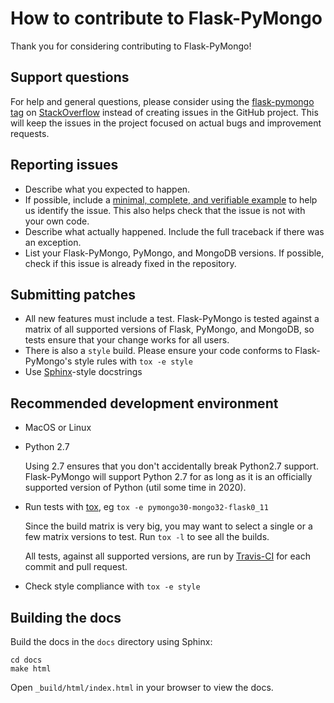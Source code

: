 # How to contribute to Flask-PyMongo

Thank you for considering contributing to Flask-PyMongo!


## Support questions

For help and general questions, please consider using the [flask-pymongo
tag](https://stackoverflow.com/questions/tagged/flask-pymongo) on
[StackOverflow](https://stackoverflow.com/) instead of creating issues in
the GitHub project. This will keep the issues in the project focused on
actual bugs and improvement requests.


## Reporting issues

- Describe what you expected to happen.
- If possible, include a [minimal, complete, and verifiable
  example](https://stackoverflow.com/help/mcve) to help us identify the issue.
  This also helps check that the issue is not with your own code.
- Describe what actually happened. Include the full traceback if there was an
  exception.
- List your Flask-PyMongo, PyMongo, and MongoDB versions. If possible, check if
  this issue is already fixed in the repository.


## Submitting patches

- All new features must include a test. Flask-PyMongo is tested against a
  matrix of all supported versions of Flask, PyMongo, and MongoDB, so tests
  ensure that your change works for all users.
- There is also a `style` build. Please ensure your code conforms to
  Flask-PyMongo's style rules with `tox -e style`
- Use [Sphinx](http://www.sphinx-doc.org/en/master/)-style docstrings


## Recommended development environment

- MacOS or Linux
- Python 2.7

    Using 2.7 ensures that you don't accidentally break Python2.7 support.
    Flask-PyMongo will support Python 2.7 for as long as it is an officially
    supported version of Python (util some time in 2020).

- Run tests with [tox](https://tox.readthedocs.io/en/latest/), eg `tox -e
  pymongo30-mongo32-flask0_11`

    Since the build matrix is very big, you may want to select a single
    or a few matrix versions to test. Run `tox -l` to see all the builds.

    All tests, against all supported versions, are run by
    [Travis-CI](https://travis-ci.org/dcrosta/flask-pymongo) for each commit
    and pull request.

- Check style compliance with `tox -e style`


## Building the docs

Build the docs in the `docs` directory using Sphinx:

    cd docs
    make html

Open `_build/html/index.html` in your browser to view the docs.
